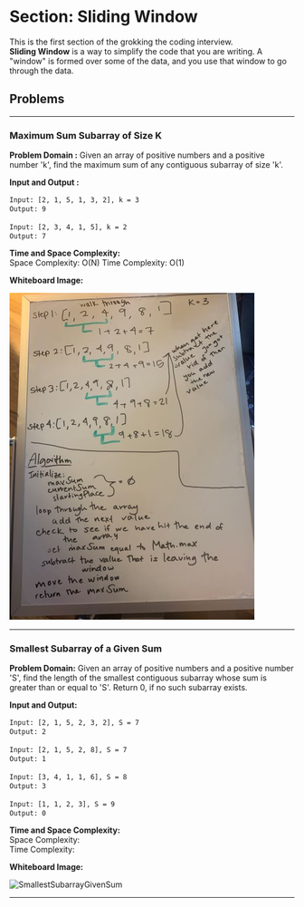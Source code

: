 # Section: Sliding Window

This is the first section of the grokking the coding interview.  
**Sliding Window** is a way to simplify the code that you are writing. A "window" is formed over some of the data, and you use that window to go through the data.

## Problems
----
### Maximum Sum Subarray of Size K

**Problem Domain :** Given an array of positive numbers and a positive number 'k', find the maximum sum of any contiguous subarray of size 'k'.

**Input and Output :**
```
Input: [2, 1, 5, 1, 3, 2], k = 3
Output: 9

Input: [2, 3, 4, 1, 5], k = 2
Output: 7
```

**Time and Space Complexity:**  
Space Complexity: O(N)
Time Complexity: O(1)

**Whiteboard Image:**  

![MaxSumSubarray](./assets/maxSumSubarray.jpg)

-----
### Smallest Subarray of a Given Sum

**Problem Domain:** Given an array of positive numbers and a positive number 'S', find the length of the smallest contiguous subarray whose sum is greater than or equal to 'S'. Return 0, if no such subarray exists.

**Input and Output:**
```
Input: [2, 1, 5, 2, 3, 2], S = 7  
Output: 2

Input: [2, 1, 5, 2, 8], S = 7  
Output: 1

Input: [3, 4, 1, 1, 6], S = 8  
Output: 3

Input: [1, 1, 2, 3], S = 9  
Output: 0
```

**Time and Space Complexity:**  
Space Complexity:  
Time Complexity:

**Whiteboard Image:**

![SmallestSubarrayGivenSum](./assts/SmallestSubarrayGivenSum.jpg)

----